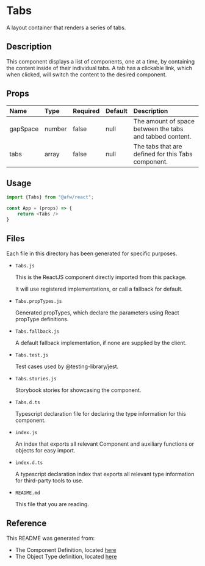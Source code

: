 # Tabs

A layout container that renders a series of tabs.

## Description
This component displays a list of components, one at a time, by containing the content inside of their individual tabs. A tab has a clickable link, which when clicked, will switch the content to the desired component.

## Props
| Name | Type | Required | Default | Description |
|:----------|:----------|:----|:------------|:------------|
|gapSpace|number|false|null|The amount of space between the tabs and tabbed content.|
|tabs|array|false|null|The tabs that are defined for this Tabs component.|

## Usage
```js
import {Tabs} from "@afw/react";

const App = (props) => {
    return <Tabs />
}
```

## Files
Each file in this directory has been generated for specific purposes.
 * `Tabs.js`

   This is the ReactJS component directly imported from this package.

   It will use registered implementations, or call a fallback for default.
 * `Tabs.propTypes.js`

   Generated propTypes, which declare the parameters using React propType definitions.

 * `Tabs.fallback.js`

   A default fallback implementation, if none are supplied by the client.

 * `Tabs.test.js`

   Test cases used by @testing-library/jest.

 * `Tabs.stories.js`

   Storybook stories for showcasing the component.

 * `Tabs.d.ts`

   Typescript declaration file for declaring the type information for this component.

 * `index.js`

   An index that exports all relevant Component and auxiliary functions or objects for easy import.

 * `index.d.ts`

   A typescript declaration index that exports all relevant type information for third-party tools to use.

 * `README.md`

   This file that you are reading.

## Reference
This README was generated from:
  * The Component Definition, located [here](/src/afw_components/generate/objects/_AdaptiveLayoutComponentType_/Tabs.json)
  * The Object Type definition, located [here](/src/afw_components/generate/objects/_AdaptiveObjectType_/_AdaptiveLayoutComponentType_Tabs.json)

